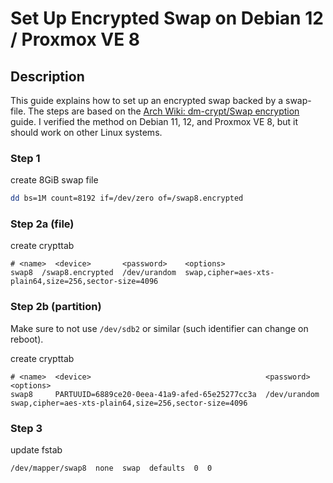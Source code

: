 # Set Up Encrypted Swap on Debian 12 / Proxmox VE 8

## Description

This guide explains how to set up an encrypted swap backed by a swap-file.
The steps are based on the [Arch Wiki: dm-crypt/Swap encryption](https://wiki.archlinux.org/title/Dm-crypt/Swap_encryption) guide.
I verified the method on Debian 11, 12, and Proxmox VE 8, but it should work on other Linux systems.

### Step 1

create 8GiB swap file
```bash
dd bs=1M count=8192 if=/dev/zero of=/swap8.encrypted
```

### Step 2a (file)

create crypttab
```
# <name>  <device>       <password>    <options>
swap8  /swap8.encrypted  /dev/urandom  swap,cipher=aes-xts-plain64,size=256,sector-size=4096
```

### Step 2b (partition)

Make sure to not use `/dev/sdb2` or similar (such identifier can change on reboot).

create crypttab
```
# <name>  <device>                                       <password>    <options>
swap8     PARTUUID=6889ce20-0eea-41a9-afed-65e25277cc3a  /dev/urandom  swap,cipher=aes-xts-plain64,size=256,sector-size=4096
```

### Step 3

update fstab
```
/dev/mapper/swap8  none  swap  defaults  0  0
```